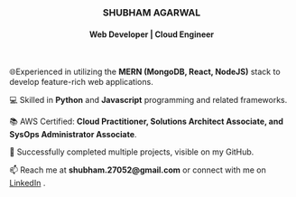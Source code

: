 <h3 align="center"><b>SHUBHAM AGARWAL</b></h3>
<h4 align="center">Web Developer | Cloud Engineer</h4>

<br/>
<p>🌐Experienced in utilizing the <b>MERN (MongoDB, React, NodeJS)</b> stack to develop feature-rich web applications.</p>
<p>💻 Skilled in <b>Python</b> and <b>Javascript</b> programming and related frameworks.</p>
<p>📚 AWS Certified: <b>Cloud Practitioner, Solutions Architect Associate, and SysOps Administrator Associate</b>.</p> 
<p>🔭 Successfully completed multiple projects, visible on my GitHub.</p>
<p>📫 Reach me at <b>shubham.27052@gmail.com</b> or connect with me on <a href="https://www.linkedin.com/in/your-linkedin-profile">LinkedIn</a> .</p>
<br/>







